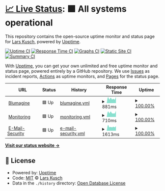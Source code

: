 # [📈 Live Status](https://LarsK1.github.io/monitoring): <!--live status--> **🟩 All systems operational**

This repository contains the open-source uptime monitor and status page for [Lars Kusch](http://lars-kusch.de), powered by [Upptime](https://github.com/upptime/upptime).

[![Uptime CI](https://github.com/LarsK1/monitoring/workflows/Uptime%20CI/badge.svg)](https://github.com/LarsK1/monitoring/actions?query=workflow%3A%22Uptime+CI%22)
[![Response Time CI](https://github.com/LarsK1/monitoring/workflows/Response%20Time%20CI/badge.svg)](https://github.com/LarsK1/monitoring/actions?query=workflow%3A%22Response+Time+CI%22)
[![Graphs CI](https://github.com/LarsK1/monitoring/workflows/Graphs%20CI/badge.svg)](https://github.com/LarsK1/monitoring/actions?query=workflow%3A%22Graphs+CI%22)
[![Static Site CI](https://github.com/LarsK1/monitoring/workflows/Static%20Site%20CI/badge.svg)](https://github.com/LarsK1/monitoring/actions?query=workflow%3A%22Static+Site+CI%22)
[![Summary CI](https://github.com/LarsK1/monitoring/workflows/Summary%20CI/badge.svg)](https://github.com/LarsK1/monitoring/actions?query=workflow%3A%22Summary+CI%22)

With [Upptime](https://upptime.js.org), you can get your own unlimited and free uptime monitor and status page, powered entirely by a GitHub repository. We use [Issues](https://github.com/LarsK1/monitoring/issues) as incident reports, [Actions](https://github.com/LarsK1/monitoring/actions) as uptime monitors, and [Pages](https://LarsK1.github.io/monitoring) for the status page.

<!--start: status pages-->
<!-- This summary is generated by Upptime (https://github.com/upptime/upptime) -->
<!-- Do not edit this manually, your changes will be overwritten -->
<!-- prettier-ignore -->
| URL | Status | History | Response Time | Uptime |
| --- | ------ | ------- | ------------- | ------ |
| <img alt="" src="https://icons.duckduckgo.com/ip3/blumagine.de.ico" height="13"> [Blumagine](https://blumagine.de) | 🟩 Up | [blumagine.yml](https://github.com/LarsK1/monitoring/commits/HEAD/history/blumagine.yml) | <details><summary><img alt="Response time graph" src="./graphs/blumagine/response-time-week.png" height="20"> 881ms</summary><br><a href="https://LarsK1.github.io/monitoring/history/blumagine"><img alt="Response time 892" src="https://img.shields.io/endpoint?url=https%3A%2F%2Fraw.githubusercontent.com%2FLarsK1%2Fmonitoring%2FHEAD%2Fapi%2Fblumagine%2Fresponse-time.json"></a><br><a href="https://LarsK1.github.io/monitoring/history/blumagine"><img alt="24-hour response time 1154" src="https://img.shields.io/endpoint?url=https%3A%2F%2Fraw.githubusercontent.com%2FLarsK1%2Fmonitoring%2FHEAD%2Fapi%2Fblumagine%2Fresponse-time-day.json"></a><br><a href="https://LarsK1.github.io/monitoring/history/blumagine"><img alt="7-day response time 881" src="https://img.shields.io/endpoint?url=https%3A%2F%2Fraw.githubusercontent.com%2FLarsK1%2Fmonitoring%2FHEAD%2Fapi%2Fblumagine%2Fresponse-time-week.json"></a><br><a href="https://LarsK1.github.io/monitoring/history/blumagine"><img alt="30-day response time 894" src="https://img.shields.io/endpoint?url=https%3A%2F%2Fraw.githubusercontent.com%2FLarsK1%2Fmonitoring%2FHEAD%2Fapi%2Fblumagine%2Fresponse-time-month.json"></a><br><a href="https://LarsK1.github.io/monitoring/history/blumagine"><img alt="1-year response time 892" src="https://img.shields.io/endpoint?url=https%3A%2F%2Fraw.githubusercontent.com%2FLarsK1%2Fmonitoring%2FHEAD%2Fapi%2Fblumagine%2Fresponse-time-year.json"></a></details> | <details><summary><a href="https://LarsK1.github.io/monitoring/history/blumagine">100.00%</a></summary><a href="https://LarsK1.github.io/monitoring/history/blumagine"><img alt="All-time uptime 100.00%" src="https://img.shields.io/endpoint?url=https%3A%2F%2Fraw.githubusercontent.com%2FLarsK1%2Fmonitoring%2FHEAD%2Fapi%2Fblumagine%2Fuptime.json"></a><br><a href="https://LarsK1.github.io/monitoring/history/blumagine"><img alt="24-hour uptime 100.00%" src="https://img.shields.io/endpoint?url=https%3A%2F%2Fraw.githubusercontent.com%2FLarsK1%2Fmonitoring%2FHEAD%2Fapi%2Fblumagine%2Fuptime-day.json"></a><br><a href="https://LarsK1.github.io/monitoring/history/blumagine"><img alt="7-day uptime 100.00%" src="https://img.shields.io/endpoint?url=https%3A%2F%2Fraw.githubusercontent.com%2FLarsK1%2Fmonitoring%2FHEAD%2Fapi%2Fblumagine%2Fuptime-week.json"></a><br><a href="https://LarsK1.github.io/monitoring/history/blumagine"><img alt="30-day uptime 100.00%" src="https://img.shields.io/endpoint?url=https%3A%2F%2Fraw.githubusercontent.com%2FLarsK1%2Fmonitoring%2FHEAD%2Fapi%2Fblumagine%2Fuptime-month.json"></a><br><a href="https://LarsK1.github.io/monitoring/history/blumagine"><img alt="1-year uptime 100.00%" src="https://img.shields.io/endpoint?url=https%3A%2F%2Fraw.githubusercontent.com%2FLarsK1%2Fmonitoring%2FHEAD%2Fapi%2Fblumagine%2Fuptime-year.json"></a></details>
| <img alt="" src="https://icons.duckduckgo.com/ip3/monitoring.blumagine.de.ico" height="13"> [Monitoring](https://monitoring.blumagine.de) | 🟩 Up | [monitoring.yml](https://github.com/LarsK1/monitoring/commits/HEAD/history/monitoring.yml) | <details><summary><img alt="Response time graph" src="./graphs/monitoring/response-time-week.png" height="20"> 710ms</summary><br><a href="https://LarsK1.github.io/monitoring/history/monitoring"><img alt="Response time 824" src="https://img.shields.io/endpoint?url=https%3A%2F%2Fraw.githubusercontent.com%2FLarsK1%2Fmonitoring%2FHEAD%2Fapi%2Fmonitoring%2Fresponse-time.json"></a><br><a href="https://LarsK1.github.io/monitoring/history/monitoring"><img alt="24-hour response time 965" src="https://img.shields.io/endpoint?url=https%3A%2F%2Fraw.githubusercontent.com%2FLarsK1%2Fmonitoring%2FHEAD%2Fapi%2Fmonitoring%2Fresponse-time-day.json"></a><br><a href="https://LarsK1.github.io/monitoring/history/monitoring"><img alt="7-day response time 710" src="https://img.shields.io/endpoint?url=https%3A%2F%2Fraw.githubusercontent.com%2FLarsK1%2Fmonitoring%2FHEAD%2Fapi%2Fmonitoring%2Fresponse-time-week.json"></a><br><a href="https://LarsK1.github.io/monitoring/history/monitoring"><img alt="30-day response time 753" src="https://img.shields.io/endpoint?url=https%3A%2F%2Fraw.githubusercontent.com%2FLarsK1%2Fmonitoring%2FHEAD%2Fapi%2Fmonitoring%2Fresponse-time-month.json"></a><br><a href="https://LarsK1.github.io/monitoring/history/monitoring"><img alt="1-year response time 824" src="https://img.shields.io/endpoint?url=https%3A%2F%2Fraw.githubusercontent.com%2FLarsK1%2Fmonitoring%2FHEAD%2Fapi%2Fmonitoring%2Fresponse-time-year.json"></a></details> | <details><summary><a href="https://LarsK1.github.io/monitoring/history/monitoring">100.00%</a></summary><a href="https://LarsK1.github.io/monitoring/history/monitoring"><img alt="All-time uptime 100.00%" src="https://img.shields.io/endpoint?url=https%3A%2F%2Fraw.githubusercontent.com%2FLarsK1%2Fmonitoring%2FHEAD%2Fapi%2Fmonitoring%2Fuptime.json"></a><br><a href="https://LarsK1.github.io/monitoring/history/monitoring"><img alt="24-hour uptime 100.00%" src="https://img.shields.io/endpoint?url=https%3A%2F%2Fraw.githubusercontent.com%2FLarsK1%2Fmonitoring%2FHEAD%2Fapi%2Fmonitoring%2Fuptime-day.json"></a><br><a href="https://LarsK1.github.io/monitoring/history/monitoring"><img alt="7-day uptime 100.00%" src="https://img.shields.io/endpoint?url=https%3A%2F%2Fraw.githubusercontent.com%2FLarsK1%2Fmonitoring%2FHEAD%2Fapi%2Fmonitoring%2Fuptime-week.json"></a><br><a href="https://LarsK1.github.io/monitoring/history/monitoring"><img alt="30-day uptime 100.00%" src="https://img.shields.io/endpoint?url=https%3A%2F%2Fraw.githubusercontent.com%2FLarsK1%2Fmonitoring%2FHEAD%2Fapi%2Fmonitoring%2Fuptime-month.json"></a><br><a href="https://LarsK1.github.io/monitoring/history/monitoring"><img alt="1-year uptime 100.00%" src="https://img.shields.io/endpoint?url=https%3A%2F%2Fraw.githubusercontent.com%2FLarsK1%2Fmonitoring%2FHEAD%2Fapi%2Fmonitoring%2Fuptime-year.json"></a></details>
| <img alt="" src="https://icons.duckduckgo.com/ip3/security.blumagine.de.ico" height="13"> [E-Mail-Security](https://security.blumagine.de) | 🟩 Up | [e-mail-security.yml](https://github.com/LarsK1/monitoring/commits/HEAD/history/e-mail-security.yml) | <details><summary><img alt="Response time graph" src="./graphs/e-mail-security/response-time-week.png" height="20"> 1613ms</summary><br><a href="https://LarsK1.github.io/monitoring/history/e-mail-security"><img alt="Response time 1543" src="https://img.shields.io/endpoint?url=https%3A%2F%2Fraw.githubusercontent.com%2FLarsK1%2Fmonitoring%2FHEAD%2Fapi%2Fe-mail-security%2Fresponse-time.json"></a><br><a href="https://LarsK1.github.io/monitoring/history/e-mail-security"><img alt="24-hour response time 1810" src="https://img.shields.io/endpoint?url=https%3A%2F%2Fraw.githubusercontent.com%2FLarsK1%2Fmonitoring%2FHEAD%2Fapi%2Fe-mail-security%2Fresponse-time-day.json"></a><br><a href="https://LarsK1.github.io/monitoring/history/e-mail-security"><img alt="7-day response time 1613" src="https://img.shields.io/endpoint?url=https%3A%2F%2Fraw.githubusercontent.com%2FLarsK1%2Fmonitoring%2FHEAD%2Fapi%2Fe-mail-security%2Fresponse-time-week.json"></a><br><a href="https://LarsK1.github.io/monitoring/history/e-mail-security"><img alt="30-day response time 1539" src="https://img.shields.io/endpoint?url=https%3A%2F%2Fraw.githubusercontent.com%2FLarsK1%2Fmonitoring%2FHEAD%2Fapi%2Fe-mail-security%2Fresponse-time-month.json"></a><br><a href="https://LarsK1.github.io/monitoring/history/e-mail-security"><img alt="1-year response time 1543" src="https://img.shields.io/endpoint?url=https%3A%2F%2Fraw.githubusercontent.com%2FLarsK1%2Fmonitoring%2FHEAD%2Fapi%2Fe-mail-security%2Fresponse-time-year.json"></a></details> | <details><summary><a href="https://LarsK1.github.io/monitoring/history/e-mail-security">100.00%</a></summary><a href="https://LarsK1.github.io/monitoring/history/e-mail-security"><img alt="All-time uptime 100.00%" src="https://img.shields.io/endpoint?url=https%3A%2F%2Fraw.githubusercontent.com%2FLarsK1%2Fmonitoring%2FHEAD%2Fapi%2Fe-mail-security%2Fuptime.json"></a><br><a href="https://LarsK1.github.io/monitoring/history/e-mail-security"><img alt="24-hour uptime 100.00%" src="https://img.shields.io/endpoint?url=https%3A%2F%2Fraw.githubusercontent.com%2FLarsK1%2Fmonitoring%2FHEAD%2Fapi%2Fe-mail-security%2Fuptime-day.json"></a><br><a href="https://LarsK1.github.io/monitoring/history/e-mail-security"><img alt="7-day uptime 100.00%" src="https://img.shields.io/endpoint?url=https%3A%2F%2Fraw.githubusercontent.com%2FLarsK1%2Fmonitoring%2FHEAD%2Fapi%2Fe-mail-security%2Fuptime-week.json"></a><br><a href="https://LarsK1.github.io/monitoring/history/e-mail-security"><img alt="30-day uptime 100.00%" src="https://img.shields.io/endpoint?url=https%3A%2F%2Fraw.githubusercontent.com%2FLarsK1%2Fmonitoring%2FHEAD%2Fapi%2Fe-mail-security%2Fuptime-month.json"></a><br><a href="https://LarsK1.github.io/monitoring/history/e-mail-security"><img alt="1-year uptime 100.00%" src="https://img.shields.io/endpoint?url=https%3A%2F%2Fraw.githubusercontent.com%2FLarsK1%2Fmonitoring%2FHEAD%2Fapi%2Fe-mail-security%2Fuptime-year.json"></a></details>

<!--end: status pages-->

[**Visit our status website →**](https://LarsK1.github.io/monitoring)

## 📄 License

- Powered by: [Upptime](https://github.com/upptime/upptime)
- Code: [MIT](./LICENSE) © [Lars Kusch](http://lars-kusch.de)
- Data in the `./history` directory: [Open Database License](https://opendatacommons.org/licenses/odbl/1-0/)
